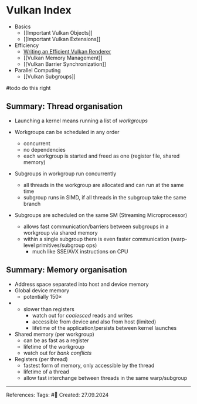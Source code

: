 
# Vulkan Index

- Basics
	- [[Important Vulkan Objects]]
	- [[Important Vulkan Extensions]]
- Efficiency
	-  [Writing an Efficient Vulkan Renderer](https://zeux.io/2020/02/27/writing-an-efficient-vulkan-renderer/)
	- [[Vulkan Memory Management]]
	- [[Vulkan Barrier  Synchronization]]
- Parallel Computing
	- [[Vulkan Subgroups]]

#todo do this right

## Summary: Thread organisation
- Launching a kernel means running a list of _workgroups_
- Workgroups can be scheduled in any order
    
    - concurrent
    - no dependencies
    - each workgroup is started and freed as one (register file, shared memory)
- Subgroups in workgroup run concurrently
    
    - all threads in the workgroup are allocated and can run at the same time
    - subgroup runs in SIMD, if all threads in the subgroup take the same branch
- Subgroups are scheduled on the same SM (Streaming Microprocessor)
    
    - allows fast communication/barriers between subgroups in a workgroup via shared memory
    - within a single subgroup there is even faster communication (warp-level primitives/subgroup ops)
        - much like SSE/AVX instructions on CPU

## Summary: Memory organisation

- Address space separated into host and device memory
- Global device memory
    - potentially 150×
- - slower than registers
    - watch out for _coalesced_ reads and writes
    - accessible from device and also from host (limited)
    - lifetime of the application/persists between kernel launches
- Shared memory (per workgroup)
    - can be as fast as a register
    - lifetime of the workgroup
    - watch out for _bank conflicts_
- Registers (per thread)
    - fastest form of memory, only accessible by the thread
    - lifetime of a thread
    - allow fast interchange between threads in the same warp/subgroup

---

References: 
Tags: #📑
Created: 27.09.2024
